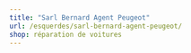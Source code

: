 ```yaml
---
title: "Sarl Bernard Agent Peugeot"
url: /esquerdes/sarl-bernard-agent-peugeot/
shop: réparation de voitures
---
```

